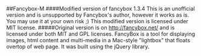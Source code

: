 ##Fancybox-M
####Modified version of fancybox 1.3.4
This is an unofficial version and is unsupported by Fancybox's author, however it works as is. 
You may use it at your own risk ;)
This modified version is licensed under MIT license.
#####Original version is on http://fancybox.net/ and is licensed under both MIT and GPL licenses.
FancyBox is a tool for displaying images, html content and multi-media in a Mac-style "lightbox" that floats overtop of web page. 
It was built using the jQuery library. 


